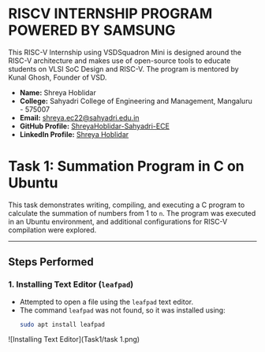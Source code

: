# RISCV INTERNSHIP PROGRAM POWERED BY SAMSUNG 
This RISC-V Internship using VSDSquadron Mini is designed around the RISC-V architecture and makes use of open-source tools to educate students on VLSI SoC Design and RISC-V. The program is mentored by Kunal Ghosh, Founder of VSD.


- **Name:** Shreya Hoblidar 
- **College:** Sahyadri College of Engineering and Management, Mangaluru - 575007  
- **Email:** [shreya.ec22@sahyadri.edu.in](mailto:shreya.ec22@sahyadri.edu.in)  
- **GitHub Profile:** [ShreyaHoblidar-Sahyadri-ECE](https://github.com/ShreyaHoblidar-Sahyadri-ECE)  
- **LinkedIn Profile:** [Shreya Hoblidar](https://www.linkedin.com/in/shreyahoblidar/)

# Task 1: Summation Program in C on Ubuntu

This task demonstrates writing, compiling, and executing a C program to calculate the summation of numbers from 1 to `n`. The program was executed in an Ubuntu environment, and additional configurations for RISC-V compilation were explored.

---

## Steps Performed

### 1. **Installing Text Editor (`leafpad`)**
- Attempted to open a file using the `leafpad` text editor.
- The command `leafpad` was not found, so it was installed using:
  ```bash
  sudo apt install leafpad


![Installing Text Editor](Task1/task 1.png)


